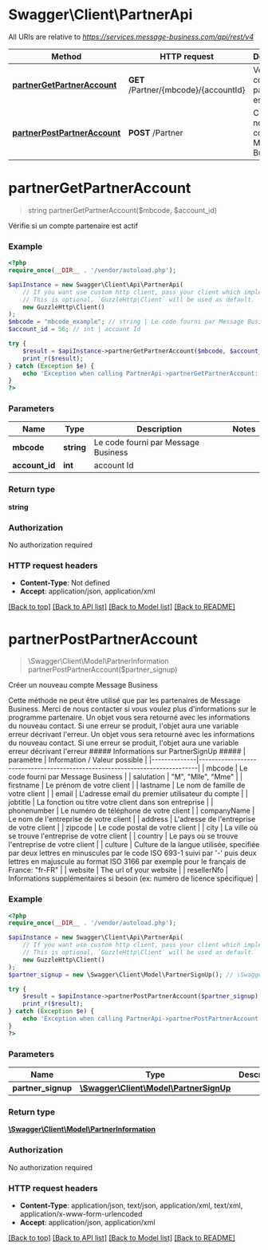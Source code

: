 # Swagger\Client\PartnerApi

All URIs are relative to *https://services.message-business.com/api/rest/v4*

Method | HTTP request | Description
------------- | ------------- | -------------
[**partnerGetPartnerAccount**](PartnerApi.md#partnerGetPartnerAccount) | **GET** /Partner/{mbcode}/{accountId} | Vérifie si un compte partenaire est actif
[**partnerPostPartnerAccount**](PartnerApi.md#partnerPostPartnerAccount) | **POST** /Partner | Créer un nouveau compte Message Business


# **partnerGetPartnerAccount**
> string partnerGetPartnerAccount($mbcode, $account_id)

Vérifie si un compte partenaire est actif

### Example
```php
<?php
require_once(__DIR__ . '/vendor/autoload.php');

$apiInstance = new Swagger\Client\Api\PartnerApi(
    // If you want use custom http client, pass your client which implements `GuzzleHttp\ClientInterface`.
    // This is optional, `GuzzleHttp\Client` will be used as default.
    new GuzzleHttp\Client()
);
$mbcode = "mbcode_example"; // string | Le code fourni par Message Business
$account_id = 56; // int | account Id

try {
    $result = $apiInstance->partnerGetPartnerAccount($mbcode, $account_id);
    print_r($result);
} catch (Exception $e) {
    echo 'Exception when calling PartnerApi->partnerGetPartnerAccount: ', $e->getMessage(), PHP_EOL;
}
?>
```

### Parameters

Name | Type | Description  | Notes
------------- | ------------- | ------------- | -------------
 **mbcode** | **string**| Le code fourni par Message Business |
 **account_id** | **int**| account Id |

### Return type

**string**

### Authorization

No authorization required

### HTTP request headers

 - **Content-Type**: Not defined
 - **Accept**: application/json, application/xml

[[Back to top]](#) [[Back to API list]](../../README.md#documentation-for-api-endpoints) [[Back to Model list]](../../README.md#documentation-for-models) [[Back to README]](../../README.md)

# **partnerPostPartnerAccount**
> \Swagger\Client\Model\PartnerInformation partnerPostPartnerAccount($partner_signup)

Créer un nouveau compte Message Business

Cette méthode ne peut être utilisé que par les partenaires de Message Business. Merci de nous contacter si vous voulez plus d'informations sur le programme partenaire. Un objet vous sera retourné avec les informations du nouveau contact. Si une erreur se produit, l'objet aura une variable erreur décrivant l'erreur.  Un objet vous sera retourné avec les informations du nouveau contact. Si une erreur se produit, l'objet aura une variable erreur décrivant l'erreur    ##### Informations sur PartnerSignUp #####    | paramètre        | Information / Valeur possible                                                |  |--------------|-----------------------------------------------------------------------------|  | mbcode       | Le code fourni par Message Business                                   |  | salutation   | \"M\", \"Mlle\", \"Mme\"                                                          |  | firstname    | Le prénom de votre client                                               |  | lastname     | Le nom de famille de votre client                                                |  | email        | L'adresse email du premier utilisateur du compte                                    |  | jobtitle     | La fonction ou titre votre client dans son entreprise                                               |  | phonenumber  | Le numéro de téléphone de votre client                                             |  | companyName  | Le nom de l'entreprise de votre client                                             |  | address      | L'adresse de l'entreprise de votre client                                          |  | zipcode      | Le code postal de votre client                                         |  | city         | La ville où se trouve l'entreprise de votre client                                             |  | country      | Le pays où se trouve l'entreprise de votre client                                          |  | culture      | Culture de la langue utilisée, specifiée par deux lettres en minuscules par le code ISO 693-1 suivi par '-' puis deux lettres en majuscule au format ISO 3166 par exemple pour le français de France: \"fr-FR\" |  | website  | The url of your website                 |  | resellerNfo  | Informations supplémentaires si besoin (ex: numéro de licence spécifique)                 |

### Example
```php
<?php
require_once(__DIR__ . '/vendor/autoload.php');

$apiInstance = new Swagger\Client\Api\PartnerApi(
    // If you want use custom http client, pass your client which implements `GuzzleHttp\ClientInterface`.
    // This is optional, `GuzzleHttp\Client` will be used as default.
    new GuzzleHttp\Client()
);
$partner_signup = new \Swagger\Client\Model\PartnerSignUp(); // \Swagger\Client\Model\PartnerSignUp | 

try {
    $result = $apiInstance->partnerPostPartnerAccount($partner_signup);
    print_r($result);
} catch (Exception $e) {
    echo 'Exception when calling PartnerApi->partnerPostPartnerAccount: ', $e->getMessage(), PHP_EOL;
}
?>
```

### Parameters

Name | Type | Description  | Notes
------------- | ------------- | ------------- | -------------
 **partner_signup** | [**\Swagger\Client\Model\PartnerSignUp**](../Model/PartnerSignUp.md)|  |

### Return type

[**\Swagger\Client\Model\PartnerInformation**](../Model/PartnerInformation.md)

### Authorization

No authorization required

### HTTP request headers

 - **Content-Type**: application/json, text/json, application/xml, text/xml, application/x-www-form-urlencoded
 - **Accept**: application/json, application/xml

[[Back to top]](#) [[Back to API list]](../../README.md#documentation-for-api-endpoints) [[Back to Model list]](../../README.md#documentation-for-models) [[Back to README]](../../README.md)

